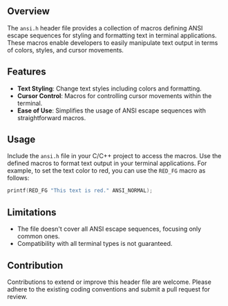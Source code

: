 ## Overview
The `ansi.h` header file provides a collection of macros defining ANSI escape sequences for styling and formatting text in terminal applications. These macros enable developers to easily manipulate text output in terms of colors, styles, and cursor movements.

## Features
- **Text Styling**: Change text styles including colors and formatting.
- **Cursor Control**: Macros for controlling cursor movements within the terminal.
- **Ease of Use**: Simplifies the usage of ANSI escape sequences with straightforward macros.

## Usage
Include the `ansi.h` file in your C/C++ project to access the macros. Use the defined macros to format text output in your terminal applications. For example, to set the text color to red, you can use the `RED_FG` macro as follows:
```c
printf(RED_FG "This text is red." ANSI_NORMAL);
```

## Limitations
- The file doesn't cover all ANSI escape sequences, focusing only common ones.
- Compatibility with all terminal types is not guaranteed.

## Contribution
Contributions to extend or improve this header file are welcome. Please adhere to the existing coding conventions and submit a pull request for review.
